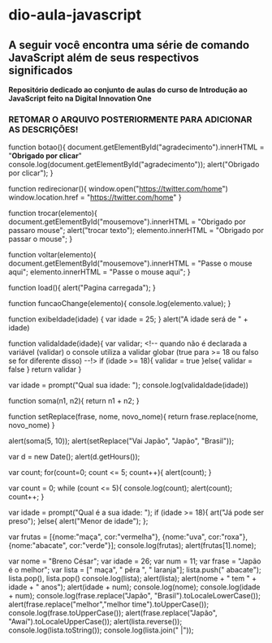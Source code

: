 # dio-aula-javascript

## A seguir você encontra uma série de comando JavaScript além de seus respectivos significados

 **Repositório dedicado ao conjunto de aulas do curso de Introdução ao JavaScript feito na Digital Innovation One**

 ### RETOMAR O ARQUIVO POSTERIORMENTE PARA ADICIONAR AS DESCRIÇÕES!


 function botao(){
    document.getElementById("agradecimento").innerHTML = "<strong>Obrigado por clicar</strong>"
    console.log(document.getElementById("agradecimento"));
    alert("Obrigado por clicar");
}

function redirecionar(){
    window.open("https://twitter.com/home")
    window.location.href = "https://twitter.com/home"
}


function trocar(elemento){
    document.getElementById("mousemove").innerHTML = "Obrigado por passaro mouse";
    alert("trocar texto");
    elemento.innerHTML = "Obrigado por passar o mouse";
}

function voltar(elemento){
    document.getElementById("mousemove").innerHTML = "Passe o mouse aqui";
    elemento.innerHTML = "Passe o mouse aqui";
}

function load(){
    alert("Pagina carregada");
}

function funcaoChange(elemento){
    console.log(elemento.value);
}


function exibeIdade(idade)
{
    var idade = 25;
}
alert("A idade será de " + idade)


function validaIdade(idade){
    var validar; <!-- quando não é declarada a variável (validar) o console utiliza a validar globar (true para >= 18 ou falso se for diferente disso) --!>
    if (idade >= 18){
        validar = true
    }else{
        validar = false
    }
    return validar
}

var idade = prompt("Qual sua idade: ");
console.log(validaIdade(idade))


function soma(n1, n2){
    return n1 + n2;
}

function setReplace(frase, nome, novo_nome){
    return frase.replace(nome, novo_nome)
}

alert(soma(5, 10));
alert(setReplace("Vai Japão", "Japão", "Brasil"));


var d = new Date();
alert(d.getHours());


var count;
for(count=0; count <= 5; count++){
    alert(count);
}



var count = 0;
while (count <= 5){
    console.log(count);
    alert(count);
    count++;
}

var idade = prompt("Qual é a sua idade: ");
if (idade >= 18){
    art("Já pode ser preso");
}else{
    alert("Menor de idade");
};


 var frutas = [{nome:"maça", cor:"vermelha"}, {nome:"uva", cor:"roxa"}, {nome:"abacate", cor:"verde"}];
console.log(frutas);
alert(frutas[1].nome); 

var nome = "Breno César";
var idade = 26;
var num = 11;
var frase = "Japão é o melhor";
var lista = [" maça", " pêra ", " laranja"];
lista.push(" abacate");
lista.pop(), lista.pop()
console.log(lista);
alert(lista);
alert(nome + " tem " + idade + " anos");
alert(idade + num);
console.log(nome);
console.log(idade + num);
console.log(frase.replace("Japão", "Brasil").toLocaleLowerCase());
alert(frase.replace("melhor","melhor time").toUpperCase());
console.log(frase.toUpperCase());
alert(frase.replace("Japão", "Awaí").toLocaleUpperCase());
alert(lista.reverse());
console.log(lista.toString());
console.log(lista.join(" |"));
